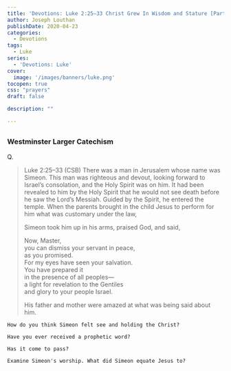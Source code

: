```yaml
---
title: 'Devotions: Luke 2:25–33 Christ Grew In Wisdom and Stature [Part 2]'
author: Joseph Louthan
publishDate: 2020-04-23
categories:
  - Devotions
tags:
  - Luke
series:
  - 'Devotions: Luke'
cover:
  image: '/images/banners/luke.png'
tocopen: true
css: "prayers"
draft: false

description: ""

---
```


## 

### Westminster Larger Catechism

Q.

>​Luke 2:25–33 (CSB) There was a man in Jerusalem whose name was Simeon. This man was righteous and devout, looking forward to Israel’s consolation, and the Holy Spirit was on him.  It had been revealed to him by the Holy Spirit that he would not see death before he saw the Lord’s Messiah.  Guided by the Spirit, he entered the temple. When the parents brought in the child Jesus to perform for him what was customary under the law,
>
>Simeon took him up in his arms, praised God, and said,
>
>Now, Master,  
>you can dismiss your servant in peace,  
>as you promised.  
>For my eyes have seen your salvation.  
>You have prepared it  
>in the presence of all peoples—  
>a light for revelation to the Gentiles  
>and glory to your people Israel.
>
>His father and mother were amazed at what was being said about him.

```text
How do you think Simeon felt see and holding the Christ?

Have you ever received a prophetic word?

Has it come to pass?

Examine Simeon's worship. What did Simeon equate Jesus to?
```